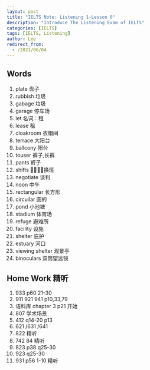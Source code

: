 ```yaml
---
layout: post
title: "IELTS Note: Listening 1-Lesson 0"
description: "Introduce The Listening Exam of IELTS"
categories: [IELTS]
tags: [IELTS, Listening]
author: Lee
redirect_from:
  - /2021/06/04
---
```

## Words
1. plate  盘子
2. rubbish  垃圾
3. gabage 垃圾
4. garage 停车场
5. let 名词：租
6. lease 租
7. cloakroom 衣帽间
8. terrace 大阳台
9. ballcony 阳台
10. touser 裤子,长裤
11. pants 裤子
12. shifts 换班
13. negotiate 谈判
14. noon 中午
15. rectangular 长方形
16. circuilar 圆的 
17. pond 小池塘
18. stadium 体育场
19. refuge 避难所
20. facility 设施
21. shelter 庇护
22. estuary 河口
23. viewing shelter 观景亭
24. binoculars 双筒望远镜

## Home Work 精听
1. 933 p60 21-30
2. 911 921 941 p10,33,79
3. 语料库 chapter 3 p21 开始
4. 807 学术场景
5. 412 q14-20 p13
6. 621 /631 /641
7. 822 精听
8. 742 84 精听
9. 823 p38 q25-30
10. 923 q25-30
11. 931 p56 1-10 精听 